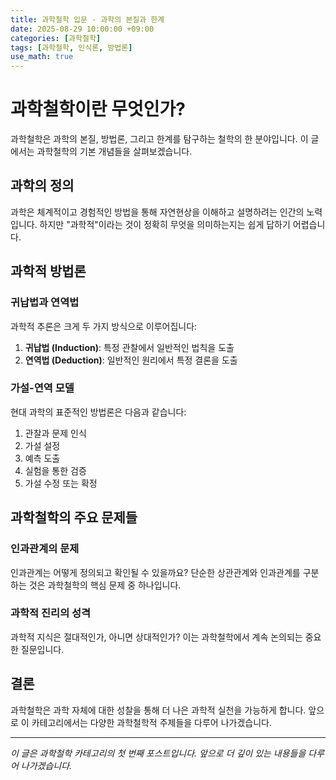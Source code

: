 ```yaml
---
title: 과학철학 입문 - 과학의 본질과 한계
date: 2025-08-29 10:00:00 +09:00
categories: [과학철학]
tags: [과학철학, 인식론, 방법론]
use_math: true
---
```


# 과학철학이란 무엇인가?

과학철학은 과학의 본질, 방법론, 그리고 한계를 탐구하는 철학의 한 분야입니다. 이 글에서는 과학철학의 기본 개념들을 살펴보겠습니다.

## 과학의 정의

과학은 체계적이고 경험적인 방법을 통해 자연현상을 이해하고 설명하려는 인간의 노력입니다. 하지만 "과학적"이라는 것이 정확히 무엇을 의미하는지는 쉽게 답하기 어렵습니다.

## 과학적 방법론

### 귀납법과 연역법

과학적 추론은 크게 두 가지 방식으로 이루어집니다:

1. **귀납법 (Induction)**: 특정 관찰에서 일반적인 법칙을 도출
2. **연역법 (Deduction)**: 일반적인 원리에서 특정 결론을 도출

### 가설-연역 모델

현대 과학의 표준적인 방법론은 다음과 같습니다:

1. 관찰과 문제 인식
2. 가설 설정
3. 예측 도출
4. 실험을 통한 검증
5. 가설 수정 또는 확정

## 과학철학의 주요 문제들

### 인과관계의 문제

인과관계는 어떻게 정의되고 확인될 수 있을까요? 단순한 상관관계와 인과관계를 구분하는 것은 과학철학의 핵심 문제 중 하나입니다.

### 과학적 진리의 성격

과학적 지식은 절대적인가, 아니면 상대적인가? 이는 과학철학에서 계속 논의되는 중요한 질문입니다.

## 결론

과학철학은 과학 자체에 대한 성찰을 통해 더 나은 과학적 실천을 가능하게 합니다. 앞으로 이 카테고리에서는 다양한 과학철학적 주제들을 다루어 나가겠습니다.

---

_이 글은 과학철학 카테고리의 첫 번째 포스트입니다. 앞으로 더 깊이 있는 내용들을 다루어 나가겠습니다._
